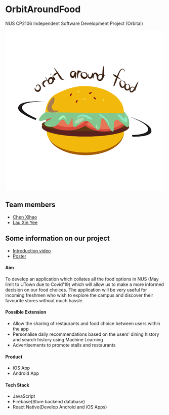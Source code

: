 # OrbitAroundFood 
NUS CP2106 Independent Software Development Project (Orbital)  

![logo](https://raw.githubusercontent.com/howtoosee/CP2106_OrbitAroundFood/master/project_logo.png)

## Team members
- [Chen Xihao](https://github.com/howtoosee/)
- [Lau Xin Yee](https://github.com/xinyee20)

## Some information on our project
- [Introduction video](https://youtu.be/VJ70QqI0nWs)
- [Poster](https://i.postimg.cc/7YrsZrKh/Orbit-Around-Food.png)

#### Aim
To develop an application which collates all the food options in NUS (May limit to UTown due to Covid'19) which will allow us to make a more informed decision on our food choices. The application will be very useful for incoming freshmen who wish to explore the campus and discover their favourite stores without much hassle.

#### Possible Extension
- Allow the sharing of restaurants and food choice between users within the app
- Personalise daily recommendations based on the users’ dining history and search history using Machine Learning 
- Advertisements to promote stalls and restaurants


#### Product
- iOS App
- Android App

#### Tech Stack
- JavaScript
- Firebase(Store backend database)
- React Native(Develop Android and iOS Apps)
